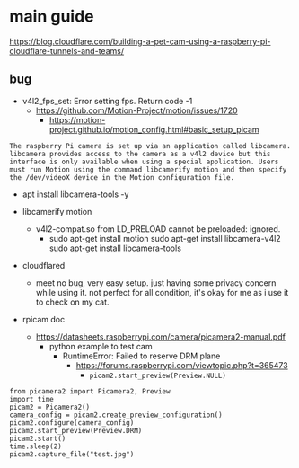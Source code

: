 # main guide
https://blog.cloudflare.com/building-a-pet-cam-using-a-raspberry-pi-cloudflare-tunnels-and-teams/

## bug
- v4l2_fps_set: Error setting fps. Return code -1
  - https://github.com/Motion-Project/motion/issues/1720
    - https://motion-project.github.io/motion_config.html#basic_setup_picam
      

```The raspberry Pi camera is set up via an application called libcamera. libcamera provides access to the camera as a v4l2 device but this interface is only available when using a special application. Users must run Motion using the command libcamerify motion and then specify the /dev/videoX device in the Motion configuration file.```
  - apt install libcamera-tools -y
  - libcamerify motion
    - v4l2-compat.so from LD_PRELOAD cannot be preloaded: ignored.
      - sudo apt-get install motion
        sudo apt-get install libcamera-v4l2
        sudo apt-get install libcamera-tools

  - cloudflared
    - meet no bug, very easy setup. just having some privacy concern while using it. not perfect for all condition, it's okay for me as i use it to check on my cat.

- rpicam doc
  - https://datasheets.raspberrypi.com/camera/picamera2-manual.pdf
    - python example to test cam
      - RuntimeError: Failed to reserve DRM plane
        - https://forums.raspberrypi.com/viewtopic.php?t=365473
          - ```picam2.start_preview(Preview.NULL)```

      
```
from picamera2 import Picamera2, Preview
import time
picam2 = Picamera2()
camera_config = picam2.create_preview_configuration()
picam2.configure(camera_config)
picam2.start_preview(Preview.DRM)
picam2.start()
time.sleep(2)
picam2.capture_file("test.jpg")
```

